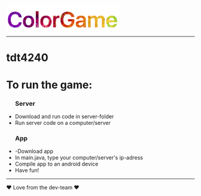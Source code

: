 <img src="colorgamelogofat.png" alt="Mountain View" style="width:300px; height:auto">
<hr>

# tdt4240

<h1>To run the game:</h1>

<ul>
<h3>Server</h3>
<li>Download and run code in server-folder</li>
<li>Run server code on a computer/server</li>
<h3>App</h3>
<li>-Download app</li>
<li>In main.java, type your computer/server's ip-adress
<li>Compile app to an android device</li>
<li>Have fun!</li>
</ul>

<hr>

❤ Love from the dev-team ❤

